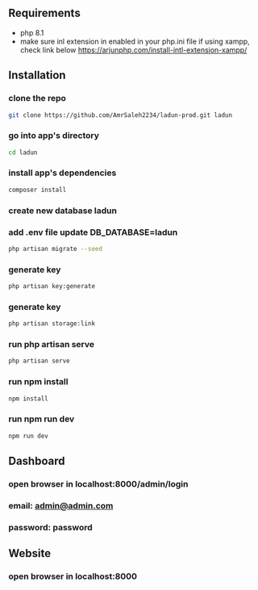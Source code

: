 ## Requirements

- php 8.1
- make sure inl extension in enabled in your php.ini file if using xampp, check link below
https://arjunphp.com/install-intl-extension-xampp/
## Installation

### clone the repo
``` bash
git clone https://github.com/AmrSaleh2234/ladun-prod.git ladun
```
### go into app's directory
``` bash
cd ladun
```
### install app's dependencies
``` bash
composer install
```
### create new database ladun

### add .env file update DB_DATABASE=ladun
``` bash
php artisan migrate --seed
```
### generate key
``` bash
php artisan key:generate
```
### generate key
``` bash
php artisan storage:link
```
### run php artisan serve
``` bash
php artisan serve
```
### run npm install
``` bash
npm install
```
### run npm run dev
``` bash
npm run dev
```

## Dashboard
### open browser in localhost:8000/admin/login
### email: admin@admin.com
### password: password
## Website
### open browser in localhost:8000
